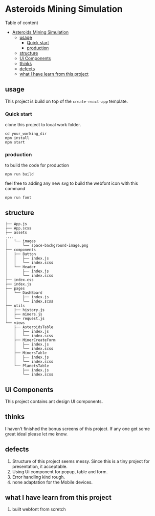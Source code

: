 # Asteroids Mining Simulation

<detail>
<summry> Table of content </summary>

- [Asteroids Mining Simulation](#asteroids-mining-simulation)
  - [usage](#usage)
    - [Quick start](#quick-start)
    - [production](#production)
  - [structure](#structure)
  - [Ui Components](#ui-components)
  - [thinks](#thinks)
  - [defects](#defects)
  - [what I have learn from this project](#what-i-have-learn-from-this-project)
</detail>

## usage
This project is build on top of the `create-react-app` template.
### Quick start
clone this project to local work folder.
```shell
cd your_working_dir
npm install
npm start
```

### production 

to build the code for production 
```shell
npm run build
``` 

feel free to adding any new svg to build the webfont icon with this command
```shell
npm run font
```

## structure

```shell
├── App.js
├── App.scss
├── assets
....
│   └── images
│       └── space-background-image.png
├── components
│   ├── Button
│   │   ├── index.js
│   │   └── index.scss
│   └── Header
│       ├── index.js
│       └── index.scss
├── index.css
├── index.js
├── pages
│   └── DashBoard
│       ├── index.js
│       └── index.scss
├── utils
│   ├── history.js
│   ├── miners.js
│   └── request.js
└── views
    ├── AsteroidsTable
    │   ├── index.js
    │   └── index.scss
    ├── MinerCreateForm
    │   ├── index.js
    │   └── index.scss
    ├── MinersTable
    │   ├── index.js
    │   └── index.scss
    └── PlanetsTable
        ├── index.js
        └── index.scss
```

## Ui Components
This project contains ant design UI components.

## thinks
I haven't finished the bonus screens of this project. If any one get some great ideal please let me know.

## defects
1. Structure of this project seems messy. Since this is a tiny project for presentation, it acceptable.
2. Using Ui component for popup, table and form.
3. Error handling kind rough.
4. none adaptation for the Mobile devices.

## what I have learn from this project
1. built webfont from scretch
